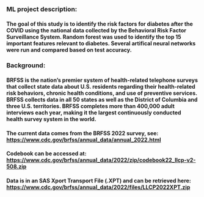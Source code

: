 ### ML project description:
#### The goal of this study is to identify the risk factors for diabetes after the COVID using the national data collected by the Behavioral Risk Factor Surveillance System. Random forest was used to identify the top 15 important features relevant to diabetes. Several artifical neural networks were run and compared based on test accuracy. 

### Background:

#### BRFSS is the nation’s premier system of health-related telephone surveys that collect state data about U.S. residents regarding their health-related risk behaviors, chronic health conditions, and use of preventive services. BRFSS collects data in all 50 states as well as the District of Columbia and three U.S. territories. BRFSS completes more than 400,000 adult interviews each year, making it the largest continuously conducted health survey system in the world.

#### The current data comes from the BRFSS 2022 survey, see: https://www.cdc.gov/brfss/annual_data/annual_2022.html 

#### Codebook can be accessed at: https://www.cdc.gov/brfss/annual_data/2022/zip/codebook22_llcp-v2-508.zip

#### Data is in an SAS Xport Transport File (.XPT) and can be retrieved here: https://www.cdc.gov/brfss/annual_data/2022/files/LLCP2022XPT.zip
